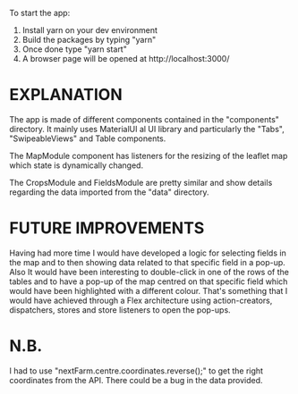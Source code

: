 To start the app:
1. Install yarn on your dev environment
2. Build the packages by typing "yarn"
3. Once done type "yarn start"
4. A browser page will be opened at http://localhost:3000/

# EXPLANATION
The app is made of different components contained in the "components" directory. It mainly uses MaterialUI al UI library and particularly the "Tabs", "SwipeableViews" and Table components.

The MapModule component has listeners for the resizing of the leaflet map which state is dynamically changed.

The CropsModule and FieldsModule are pretty similar and show details regarding the data imported from  the "data" directory.

# FUTURE IMPROVEMENTS
Having had more time I would have developed a logic for selecting fields in the map and to then showing data related to that specific field in a pop-up. Also It would have been interesting to double-click in one of the rows of the tables and to have a pop-up of the map centred on that specific field which would have been highlighted with a different colour.
That's something that I would have achieved through a Flex architecture using action-creators, dispatchers, stores and store listeners to open the pop-ups.

# N.B.
I had to use "nextFarm.centre.coordinates.reverse();" to get the right coordinates from the API. There could be a bug in the data provided.
